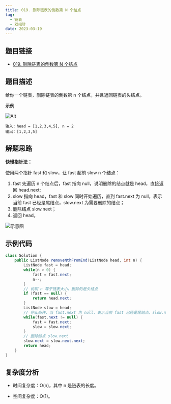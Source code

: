 ```yaml
---
title: 019. 删除链表的倒数第 N 个结点
tag:
  - 链表
  - 双指针
date: 2023-03-19
---
```


## 题目链接

- [019. 删除链表的倒数第 N 个结点](https://leetcode.cn/problems/remove-nth-node-from-end-of-list/)

## 题目描述 <Badge text="中等" type="warning"/>

给你一个链表，删除链表的倒数第 n 个结点，并且返回链表的头结点。

**示例**

![Alt](https://assets.leetcode.com/uploads/2020/10/03/remove_ex1.jpg)

```
输入：head = [1,2,3,4,5], n = 2
输出：[1,2,3,5]
```

## 解题思路

**快慢指针法：**

使用两个指针 fast 和 slow，让 fast 超前 slow n 个结点：
1. fast 先遍历 n 个结点后，fast 指向 null，说明删除的结点就是 head，直接返回 head.next;
2. slow 指向 head，fast 和 slow 同时开始遍历，直到 fast.next 为 null，表示当前 fast 已经是尾结点，slow.next 为需要删除的结点；
3. 删除结点 slow.next；
4. 返回 head。

![示意图](https://assets.leetcode-cn.com/solution-static/19/p3.png)

## 示例代码

```java
class Solution {
    public ListNode removeNthFromEnd(ListNode head, int n) {
        ListNode fast = head;
        while(n > 0) {
            fast = fast.next;
            n--;
        }
        // 说明 n 等于链表大小，删除的是头结点
        if (fast == null) {
            return head.next;
        }
        ListNode slow = head;
        // 停止条件，当 fast.next 为 null，表示当前 fast 已经是尾结点，slow.next 为需要删除的结点
        while(fast.next != null) {
            fast = fast.next;
            slow = slow.next;
        }
        // 删除结点 slow.next
        slow.next = slow.next.next;
        return head;
    }
}
```

## 复杂度分析

- 时间复杂度：O(n)，其中 n 是链表的长度。

- 空间复杂度：O(1)。